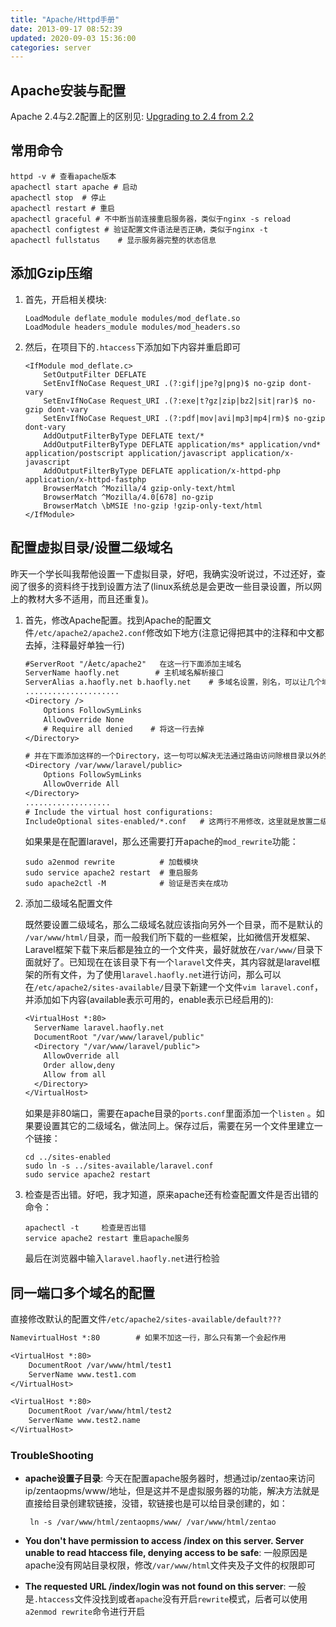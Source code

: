 ```yaml
---
title: "Apache/Httpd手册"
date: 2013-09-17 08:52:39
updated: 2020-09-03 15:36:00
categories: server
---
```

## Apache安装与配置

Apache 2.4与2.2配置上的区别见: [Upgrading to 2.4 from 2.2](http://httpd.apache.org/docs/2.4/upgrading.html#access)

## 常用命令

```shell
httpd -v # 查看apache版本
apachectl start apache # 启动
apachectl stop	# 停止
apachectl restart # 重启
apachectl graceful # 不中断当前连接重启服务器，类似于nginx -s reload
apachectl configtest # 验证配置文件语法是否正确，类似于nginx -t
apachectl fullstatus	# 显示服务器完整的状态信息
```
## 添加Gzip压缩

1. 首先，开启相关模块:

   ```shell
   LoadModule deflate_module modules/mod_deflate.so
   LoadModule headers_module modules/mod_headers.so
   ```

2. 然后，在项目下的`.htaccess`下添加如下内容并重启即可

   ```shell
   <IfModule mod_deflate.c>
       SetOutputFilter DEFLATE
       SetEnvIfNoCase Request_URI .(?:gif|jpe?g|png)$ no-gzip dont-vary
       SetEnvIfNoCase Request_URI .(?:exe|t?gz|zip|bz2|sit|rar)$ no-gzip dont-vary
       SetEnvIfNoCase Request_URI .(?:pdf|mov|avi|mp3|mp4|rm)$ no-gzip dont-vary
       AddOutputFilterByType DEFLATE text/*
       AddOutputFilterByType DEFLATE application/ms* application/vnd* application/postscript application/javascript application/x-javascript
       AddOutputFilterByType DEFLATE application/x-httpd-php application/x-httpd-fastphp
       BrowserMatch ^Mozilla/4 gzip-only-text/html
       BrowserMatch ^Mozilla/4.0[678] no-gzip
       BrowserMatch \bMSIE !no-gzip !gzip-only-text/html
   </IfModule>
   ```

## 配置虚拟目录/设置二级域名

<!--more-->

昨天一个学长叫我帮他设置一下虚拟目录，好吧，我确实没听说过，不过还好，查阅了很多的资料终于找到设置方法了(linux系统总是会更改一些目录设置，所以网上的教材大多不适用，而且还重复)。

1. 首先，修改Apache配置。找到Apache的配置文件`/etc/apache2/apache2.conf`修改如下地方(注意记得把其中的注释和中文都去掉，注释最好单独一行)

   ```tex
   #ServerRoot "/Âetc/apache2"   在这一行下面添加主域名
   ServerName haofly.net		# 主机域名解析接口
   ServerAlias a.haofly.net b.haofly.net	# 多域名设置，别名，可以让几个域名同时解析到统一入口
   .....................
   <Directory />
       Options FollowSymLinks
       AllowOverride None
       # Require all denied    # 将这一行去掉
   </Directory>
   
   # 并在下面添加这样的一个Directory，这一句可以解决无法通过路由访问除根目录以外的
   <Directory /var/www/laravel/public>
       Options FollowSymLinks
       AllowOverride All
   </Directory>
   ...................
   # Include the virtual host configurations:
   IncludeOptional sites-enabled/*.conf   # 这两行不用修改，这里就是放置二级域名配置的地方
   ```

   如果果是在配置laravel，那么还需要打开apache的`mod_rewrite`功能：

   ```shell
   sudo a2enmod rewrite          # 加载模块
   sudo service apache2 restart  # 重启服务
   sudo apache2ctl -M            # 验证是否夹在成功
   ```

2. 添加二级域名配置文件

   既然要设置二级域名，那么二级域名就应该指向另外一个目录，而不是默认的 `/var/www/html/`目录，而一般我们所下载的一些框架，比如微信开发框架、Laravel框架下载下来后都是独立的一个文件夹，最好就放在`/var/www/`目录下面就好了。已知现在在该目录下有一个`laravel`文件夹，其内容就是laravel框架的所有文件，为了使用`laravel.haofly.net`进行访问，那么可以在`/etc/apache2/sites-available/`目录下新建一个文件`vim laravel.conf`，并添加如下内容(available表示可用的，enable表示已经启用的):

   ```tex
   <VirtualHost *:80>
     ServerName laravel.haofly.net
     DocumentRoot "/var/www/laravel/public"
     <Directory "/var/www/laravel/public">
       AllowOverride all
       Order allow,deny
       Allow from all
     </Directory>
   </VirtualHost>
   ```

   如果是非80端口，需要在apache目录的`ports.conf`里面添加一个`listen` 。如果要设置其它的二级域名，做法同上。保存过后，需要在另一个文件里建立一个链接： 

   ```shell
   cd ../sites-enabled
   sudo ln -s ../sites-available/laravel.conf
   sudo service apache2 restart
   ```

3. 检查是否出错。好吧，我才知道，原来apache还有检查配置文件是否出错的命令：

   ```shell
   apachectl -t     检查是否出错
   service apache2 restart 重启apache服务
   ```

   最后在浏览器中输入`laravel.haofly.net`进行检验

## 同一端口多个域名的配置

直接修改默认的配置文件`/etc/apache2/sites-available/default???`

```tex
NamevirtualHost *:80		# 如果不加这一行，那么只有第一个会起作用

<VirtualHost *:80>
	DocumentRoot /var/www/html/test1
	ServerName www.test1.com    
</VirtualHost>

<VirtualHost *:80>
	DocumentRoot /var/www/html/test2
	ServerName www.test2.name
</VirtualHost>
```

### TroubleShooting

- **apache设置子目录**: 今天在配置apache服务器时，想通过ip/zentao来访问ip/zentaopms/www/地址，但是这并不是虚拟服务器的功能，解决方法就是直接给目录创建软链接，没错，软链接也是可以给目录创建的，如：

  ```shell
   ln -s /var/www/html/zentaopms/www/ /var/www/html/zentao
  ```

- **You don't have permission to access /index on this server. Server unable to read htaccess file, denying access to be safe**: 一般原因是apache没有网站目录权限，修改`/var/www/html`文件夹及子文件的权限即可

- **The requested URL /index/login was not found on this server**: 一般是`.htaccess`文件没找到或者`apache`没有开启`rewrite`模式，后者可以使用`a2enmod rewrite`命令进行开启
